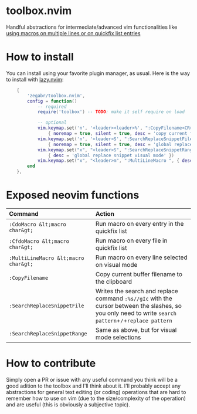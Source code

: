# toolbox.nvim
Handful abstractions for intermediate/advanced vim functionalities like [using macros on multiple lines or on quickfix list entries](https://www.youtube.com/watch?v=KlNzYMLK8N4)

# How to install
You can install using your favorite plugin manager, as usual. Here is the way to install with [lazy.nvim](https://github.com/folke/lazy.nvim):
```lua
    {
        'zegabr/toolbox.nvim',
        config = function()
            -- required
            require('toolbox') -- TODO: make it self require on load

            -- optional
            vim.keymap.set('n', '<leader><leader>%', ":CopyFilename<CR>",
                { noremap = true, silent = true, desc = 'copy current file name to clipboard' })
            vim.keymap.set('n', '<leader>S', ":SearchReplaceSnippetFile<CR>",
                { noremap = true, silent = true, desc = 'global replace snippet normal mode' })
            vim.keymap.set("x", "<leader>S", ":SearchReplaceSnippetRange<CR>",
                { desc = 'global replace snippet visual mode' })
            vim.keymap.set("x", "<leader>m", ":MultiLineMacro ", { desc = 'run macro per line on visual mode' })
        end
    },
```

# Exposed neovim functions

| Command   | Action  |
|:---|:---|
| `:CdoMacro &lt;macro char&gt;` | Run macro on every entry in the quickfix list |
| `:CfdoMacro &lt;macro char&gt;` | Run macro on every file in quickfix list |
| `:MultiLineMacro &lt;macro char&gt;` | Run macro on every line selected on visual mode |
| `:CopyFilename` | Copy current buffer filename to the clipboard |
| `:SearchReplaceSnippetFile` | Writes the search and replace command `:%s//gIc` with the cursor between the slashes, so you only need to write `search pattern`+`/`+`replace pattern` |
| `:SearchReplaceSnippetRange` | Same as above, but for visual mode selections |

# How to contribute

Simply open a PR or issue with any useful command you think will be a good adition to the toolbox and I'll think about it. I'll probably accept any abstractions for general text editing (or coding) operations that are hard to remember how to use on vim (due to the size/complexity of the operation) and are useful (this is obviously a subjective topic).
